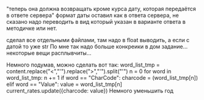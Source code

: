 "теперь она должна возвращать кроме курса дату, которая передаётся в ответе сервера" формат даты оставил как в ответа сервера, не сказано надо переводить в вид который указан в варианте ответа в методичке или нет.

сделал все отдельными файлами, там надо в float выводить, а если с датой то уже str
По мне так надо больше конкреики в дом задание... некоторые вещи расплывчиты... 

Немного подумав, можно сделать вот так:
  word_list_tmp = content.replace("<","'").replace(">","'").split("'")
    n = 0
    for word in word_list_tmp:
        n += 1
        if word == "CharCode":
            charcode = (word_list_tmp[n])
        elif word == "Value":
            value = word_list_tmp[n]
            current_rates.update({charcode: value})
Немного уменьшить год
